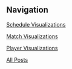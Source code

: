## Navigation

[Schedule Visualizations](schedule/index.html)

[Match Visualizations](match/index.html)

[Player Visualizations](player/index.html)

[All Posts](all/_config.yml)
